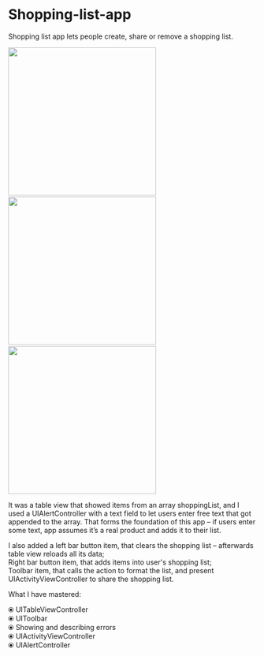 # Shopping-list-app

Shopping list app lets people create, share or remove a shopping list.     

<img src = "https://github.com/ZhanabekZ/Shopping-list-app/assets/88929831/2963ad02-139f-4ced-99f0-25318f636126" width="300px">
&nbsp &nbsp &nbsp &nbsp
<img src = "https://github.com/ZhanabekZ/Shopping-list-app/assets/88929831/7854013d-e0c4-4844-8bc3-b43789beb0a5" width="300px">
&nbsp &nbsp &nbsp &nbsp
<img src = "https://github.com/ZhanabekZ/Shopping-list-app/assets/88929831/6fcebf80-3295-439c-9715-194714de22a3" width="300px">

It was a table view that showed items from an array shoppingList, and I used a UIAlertController with a text field to let users enter free text that got appended to the array. That forms the foundation of this app – if users enter some text, app assumes it’s a real product and adds it to their list.

I also added a left bar button item, that clears the shopping list – afterwards table view reloads all its data;         
Right bar button item, that adds items into user's shopping list;           
Toolbar item, that calls the action to format the list, and present UIActivityViewController to share the shopping list.

What I have mastered:

⦿ UITableViewController     
⦿ UIToolbar      
⦿ Showing and describing errors       
⦿ UIActivityViewController         
⦿ UIAlertController          
